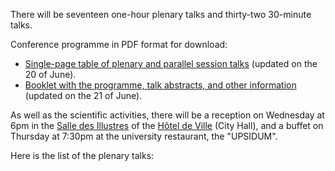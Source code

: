 There will be seventeen one-hour plenary talks and thirty-two 30-minute talks.

Conference programme in PDF format for download:

* [Single-page table of plenary and parallel session talks](http://www.math.univ-toulouse.fr/top-geom-conf-2013/documents/programme-with-sessions.pdf) (updated on the 20 of June).
* [Booklet with the programme, talk abstracts, and other information](http://www.math.univ-toulouse.fr/top-geom-conf-2013/documents/booklet.pdf) (updated on the 21 of June).

As well as the scientific activities, there will be a reception on Wednesday at 6pm in the [Salle des Illustres](http://fr.wikipedia.org/wiki/Capitole_de_Toulouse#Salle_des_Illustres) of the [Hôtel de Ville](http://en.wikipedia.org/wiki/Capitole_de_Toulouse) (City Hall), and a buffet on Thursday at 7:30pm at the university restaurant, the "UPSIDUM".

Here is the list of the plenary talks:
